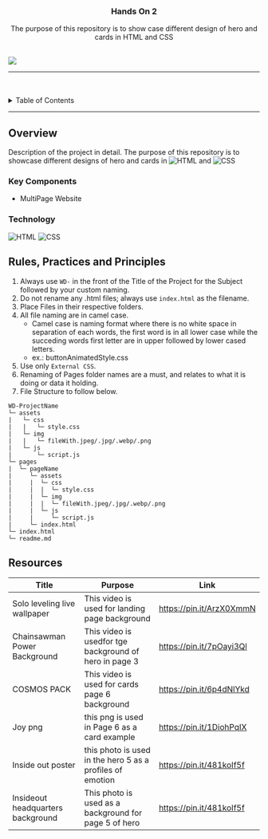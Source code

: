 <a name="readme-top">

<br/>

<br />
<div align="center">
  <a href="https://github.com/zyx-0314/">
  <!-- TODO: If you want to add logo or banner you can add it here -->
  </a>
<!-- TODO: Change Title to the name of the title of your Project -->
  <h3 align="center">Hands On 2</h3>
</div>
<!-- TODO: Make a short description -->
<div align="center">
The purpose of this repository is to show case different design of hero and cards in HTML and CSS
</div>

<br />

<!-- TODO: Change the zyx-0314 into your github username  -->
<!-- TODO: Change the WD-Template-Project into the same name of your folder -->
![](https://github.com/Royce012004/WD-HANDS_ON)

---

<br />
<br />

<!-- TODO: If you want to add more layers for your readme -->
<details>
  <summary>Table of Contents</summary>
  <ol>
    <li>
      <a href="#overview">Overview</a>
      <ol>
        <li>
          <a href="#key-components">Key Components</a>
        </li>
        <li>
          <a href="#technology">Technology</a>
        </li>
      </ol>
    </li>
    <li>
      <a href="#rule,-practices-and-principles">Rules, Practices and Principles</a>
    </li>
    <li>
      <a href="#resources">Resources</a>
    </li>
  </ol>
</details>

---

## Overview

<!-- TODO: To be changed -->
<!-- The following are just sample -->
Description of the project in detail.
The purpose of this repository is to showcase different designs of hero and cards in ![HTML](https://img.shields.io/badge/HTML-E34F26?style=for-the-badge&logo=html5&logoColor=white) and ![CSS](https://img.shields.io/badge/CSS-1572B6?style=for-the-badge&logo=css3&logoColor=white)

### Key Components
<!-- TODO: List of Key Components -->
<!-- The following are just sample -->
- MultiPage Website

### Technology
<!-- TODO: List of Technology Used -->
![HTML](https://img.shields.io/badge/HTML-E34F26?style=for-the-badge&logo=html5&logoColor=white)
![CSS](https://img.shields.io/badge/CSS-1572B6?style=for-the-badge&logo=css3&logoColor=white)


## Rules, Practices and Principles
1. Always use `WD-` in the front of the Title of the Project for the Subject followed by your custom naming.
2. Do not rename any .html files; always use `index.html` as the filename.
3. Place Files in their respective folders.
4. All file naming are in camel case.
   - Camel case is naming format where there is no white space in separation of each words, the first word is in all lower case while the succeding words first letter are in upper followed by lower cased letters.
   - ex.: buttonAnimatedStyle.css
5. Use only `External CSS`.
6. Renaming of Pages folder names are a must, and relates to what it is doing or data it holding.
7. File Structure to follow below.

```
WD-ProjectName
└─ assets
|   └─ css
|   |   └─ style.css
|   └─ img
|   |   └─ fileWith.jpeg/.jpg/.webp/.png
|   └─ js
|       └─ script.js
└─ pages
|  └─ pageName
|     └─ assets
|     |  └─ css
|     |  |  └─ style.css
|     |  └─ img
|     |  |  └─ fileWith.jpeg/.jpg/.webp/.png
|     |  └─ js
|     |     └─ script.js
|     └─ index.html
└─ index.html
└─ readme.md
```

## Resources

<!-- TODO: Add References -->
| Title | Purpose | Link |
|-|-|-|
| Solo leveling live wallpaper | This video is used for landing page background | https://pin.it/ArzX0XmmN |
| Chainsawman Power Background | This video is usedfor tge background of hero in page 3 | https://pin.it/7pOayi3Ql |
| COSMOS PACK | This video is used for cards page 6 background | https://pin.it/6p4dNlYkd |
| Joy png | this png is used in Page 6 as a card example | https://pin.it/1DiohPqIX |
| Inside out poster | this photo is used in the hero 5 as a profiles of emotion | https://pin.it/481koIf5f |
| Insideout headquarters background | This photo is used as a background for page 5 of hero| https://pin.it/481koIf5f |

